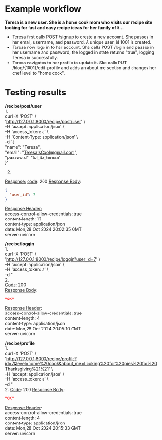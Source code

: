 # Example workflow
**Teresa is a new user. She is a home cook mom who visits our recipe site looking for fast and easy recipe ideas for her family of 5...**
- Teresa first calls POST /signup to create a new account. She passes in her email, username, and password. A unique user_id 1001 is created.
- Teresa now logs in to her account. She calls POST /login and passes in her username and password, the logged in state returns "true", logging Teresa in successfully.
- Teresa navigates to her profile to update it. She calls PUT /blog/{1001}/edit-profile and adds an about me section and changes her chef level to "home cook".


# Testing results  
**/recipe/post/user**  
1.  
curl -X 'POST' \  
  'http://127.0.0.1:8000/recipe/post/user' \  
  -H 'accept: application/json' \  
  -H 'access_token: a' \  
  -H 'Content-Type: application/json' \  
  -d '{  
  "name": "Teresa",  
  "email": "TeresaIsCool@gmail.com",  
  "password": "lol_itz_teresa"  
}'  
  
2.  
<ins>Response:</ins>
<ins>code</ins>: 200
<ins>Response Body</ins>:
```json
{
  "user_id": 7
}
```
<ins>Response Header:</ins>  
 access-control-allow-credentials: true   
 content-length: 13  
 content-type: application/json  
 date: Mon,28 Oct 2024 20:02:35 GMT  
 server: uvicorn  
  
  
**/recipe/loggin**  
1.  
curl -X 'POST' \  
  'http://127.0.0.1:8000/recipe/loggin?user_id=7' \  
  -H 'accept: application/json' \  
  -H 'access_token: a' \  
  -d ''  
2.  
<ins>Code</ins>: 200  
<ins>Response Body</ins>:  
```json
"OK"
```
<ins>Response Header</ins>:  
access-control-allow-credentials: true   
 content-length: 4  
 content-type: application/json  
 date: Mon,28 Oct 2024 20:05:10 GMT  
 server: uvicorn  

  
**/recipe/profile**  
1.  
curl -X 'POST' \  
  'http://127.0.0.1:8000/recipe/profile?id=7&level=home%20cook&about_me=Looking%20for%20pies%20for%20Thanksgiving%21%21' \   
  -H 'accept: application/json' \  
  -H 'access_token: a' \  
  -d ''  
2.
<ins>Code</ins>: 200
<ins>Response Body</ins>:
```json
"OK"
```
<ins>Response Header</ins>:  
 access-control-allow-credentials: true  
 content-length: 4  
 content-type: application/json  
 date: Mon,28 Oct 2024 20:15:33 GMT  
 server: uvicorn  

  
